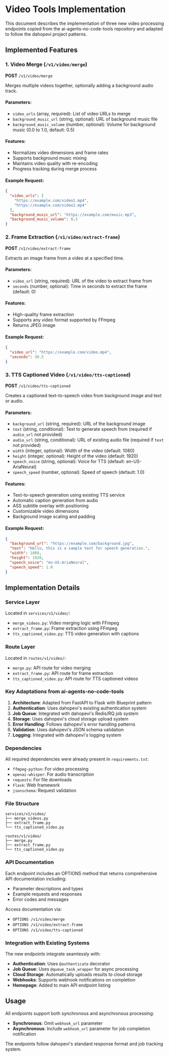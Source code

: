 # Video Tools Implementation

This document describes the implementation of three new video processing endpoints copied from the ai-agents-no-code-tools repository and adapted to follow the dahopevi project patterns.

## Implemented Features

### 1. Video Merge (`/v1/video/merge`)
**POST** `/v1/video/merge`

Merges multiple videos together, optionally adding a background audio track.

#### Parameters:
- `video_urls` (array, required): List of video URLs to merge
- `background_music_url` (string, optional): URL of background music file
- `background_music_volume` (number, optional): Volume for background music (0.0 to 1.0, default: 0.5)

#### Features:
- Normalizes video dimensions and frame rates
- Supports background music mixing
- Maintains video quality with re-encoding
- Progress tracking during merge process

#### Example Request:
```json
{
  "video_urls": [
    "https://example.com/video1.mp4",
    "https://example.com/video2.mp4"
  ],
  "background_music_url": "https://example.com/music.mp3",
  "background_music_volume": 0.3
}
```

### 2. Frame Extraction (`/v1/video/extract-frame`)
**POST** `/v1/video/extract-frame`

Extracts an image frame from a video at a specified time.

#### Parameters:
- `video_url` (string, required): URL of the video to extract frame from
- `seconds` (number, optional): Time in seconds to extract the frame (default: 0)

#### Features:
- High-quality frame extraction
- Supports any video format supported by FFmpeg
- Returns JPEG image

#### Example Request:
```json
{
  "video_url": "https://example.com/video.mp4",
  "seconds": 30.5
}
```

### 3. TTS Captioned Video (`/v1/video/tts-captioned`)
**POST** `/v1/video/tts-captioned`

Creates a captioned text-to-speech video from background image and text or audio.

#### Parameters:
- `background_url` (string, required): URL of the background image
- `text` (string, conditional): Text to generate speech from (required if `audio_url` not provided)
- `audio_url` (string, conditional): URL of existing audio file (required if `text` not provided)
- `width` (integer, optional): Width of the video (default: 1080)
- `height` (integer, optional): Height of the video (default: 1920)
- `speech_voice` (string, optional): Voice for TTS (default: en-US-AriaNeural)
- `speech_speed` (number, optional): Speed of speech (default: 1.0)

#### Features:
- Text-to-speech generation using existing TTS service
- Automatic caption generation from audio
- ASS subtitle overlay with positioning
- Customizable video dimensions
- Background image scaling and padding

#### Example Request:
```json
{
  "background_url": "https://example.com/background.jpg",
  "text": "Hello, this is a sample text for speech generation.",
  "width": 1080,
  "height": 1920,
  "speech_voice": "en-US-AriaNeural",
  "speech_speed": 1.0
}
```

## Implementation Details

### Service Layer
Located in `services/v1/video/`:
- `merge_videos.py`: Video merging logic with FFmpeg
- `extract_frame.py`: Frame extraction using FFmpeg
- `tts_captioned_video.py`: TTS video generation with captions

### Route Layer
Located in `routes/v1/video/`:
- `merge.py`: API route for video merging
- `extract_frame.py`: API route for frame extraction
- `tts_captioned_video.py`: API route for TTS captioned videos

### Key Adaptations from ai-agents-no-code-tools

1. **Architecture**: Adapted from FastAPI to Flask with Blueprint pattern
2. **Authentication**: Uses dahopevi's existing authentication system
3. **Job Queue**: Integrated with dahopevi's Redis/RQ job system
4. **Storage**: Uses dahopevi's cloud storage upload system
5. **Error Handling**: Follows dahopevi's error handling patterns
6. **Validation**: Uses dahopevi's JSON schema validation
7. **Logging**: Integrated with dahopevi's logging system

### Dependencies

All required dependencies were already present in `requirements.txt`:
- `ffmpeg-python`: For video processing
- `openai-whisper`: For audio transcription
- `requests`: For file downloads
- `Flask`: Web framework
- `jsonschema`: Request validation

### File Structure

```
services/v1/video/
├── merge_videos.py
├── extract_frame.py
└── tts_captioned_video.py

routes/v1/video/
├── merge.py
├── extract_frame.py
└── tts_captioned_video.py
```

### API Documentation

Each endpoint includes an OPTIONS method that returns comprehensive API documentation including:
- Parameter descriptions and types
- Example requests and responses
- Error codes and messages

Access documentation via:
- `OPTIONS /v1/video/merge`
- `OPTIONS /v1/video/extract-frame`
- `OPTIONS /v1/video/tts-captioned`

### Integration with Existing Systems

The new endpoints integrate seamlessly with:
- **Authentication**: Uses `@authenticate` decorator
- **Job Queue**: Uses `@queue_task_wrapper` for async processing
- **Cloud Storage**: Automatically uploads results to cloud storage
- **Webhooks**: Supports webhook notifications on completion
- **Homepage**: Added to main API endpoint listing

## Usage

All endpoints support both synchronous and asynchronous processing:
- **Synchronous**: Omit `webhook_url` parameter
- **Asynchronous**: Include `webhook_url` parameter for job completion notification

The endpoints follow dahopevi's standard response format and job tracking system.